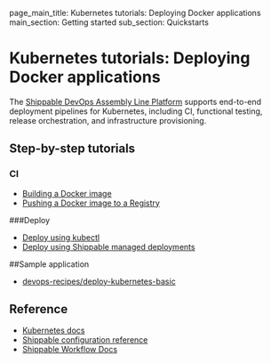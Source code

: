 page_main_title: Kubernetes tutorials: Deploying Docker applications
main_section: Getting started
sub_section: Quickstarts

# Kubernetes tutorials: Deploying Docker applications

The [Shippable DevOps Assembly Line Platform](/platform/overview/) supports end-to-end deployment pipelines for Kubernetes, including CI, functional testing, release orchestration, and infrastructure provisioning.

## Step-by-step tutorials

### CI
* [Building a Docker image](/ci/build-docker-images/)
* [Pushing a Docker image to a Registry](/ci/push-artifacts/)

###Deploy

* [Deploy using kubectl](/deploy/tutorial/deploy-to-self-kube-kubectl/)
* [Deploy using Shippable managed deployments](/deploy/deploy-docker-overview/)

##Sample application

- [devops-recipes/deploy-kubernetes-basic](https://github.com/devops-recipes/deploy-kubernetes-basic)

## Reference
* [Kubernetes docs](https://kubernetes.io/docs/home/)
* [Shippable configuration reference](/platform/workflow/config/)
* [Shippable Workflow Docs](/platform/overview/)
